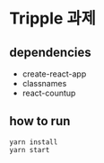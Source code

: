# Tripple 과제

## dependencies

- create-react-app
- classnames
- react-countup

## how to run

```
yarn install
yarn start
```
